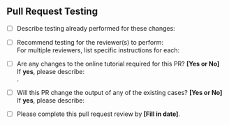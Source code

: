 ## Pull Request Testing ##

- [ ] Describe testing already performed for these changes:</br>

- [ ] Recommend testing for the reviewer(s) to perform:</br>
For multiple reviewers, list specific instructions for each:</br>

- [ ] Are any changes to the online tutorial required for this PR? **[Yes or No]**</br>
If **yes**, please describe:</br>.

- [ ] Will this PR change the output of any of the existing cases? **[Yes or No]**</br>
If **yes**, please describe:</br>

- [ ] Please complete this pull request review by **[Fill in date]**.</br>

